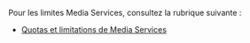 Pour les limites Media Services, consultez la rubrique suivante :

 - [Quotas et limitations de Media Services](../media-services-quotas-and-limitations)

<!--HONumber=47-->
